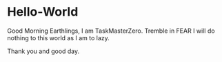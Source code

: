 # Hello-World

Good Morning Earthlings, I am TaskMasterZero.
Tremble in FEAR I will do nothing to this world as I am to lazy.

Thank you and good day.
